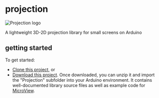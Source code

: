 # projection
![Projection logo](https://coeurdecode.files.wordpress.com/2015/04/apl_logo2.png)

A lightweight 3D-2D projection library for small screens on Arduino

## getting started
To get started:
* [Clone this project](github-mac://openRepo/https://github.com/menehune23/projection), or
* [Download this project](https://github.com/menehune23/projection/archive/master.zip). Once downloaded, you can unzip it and import the "Projection" subfolder into your Arduino environment. It contains well-documented library source files as well as example code for <a href="http://sfe.io/p12923" target="_blank">MicroView</a>.
